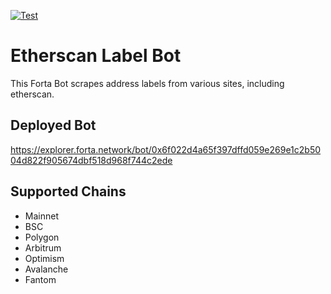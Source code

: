[![Test](https://github.com/forta-network/etherscan-label-bot/actions/workflows/test.yml/badge.svg)](https://github.com/forta-network/etherscan-label-bot/actions/workflows/test.yml)
# Etherscan Label Bot

This Forta Bot scrapes address labels from various sites, including etherscan.

## Deployed Bot
https://explorer.forta.network/bot/0x6f022d4a65f397dffd059e269e1c2b5004d822f905674dbf518d968f744c2ede

## Supported Chains
- Mainnet
- BSC
- Polygon
- Arbitrum
- Optimism
- Avalanche
- Fantom
